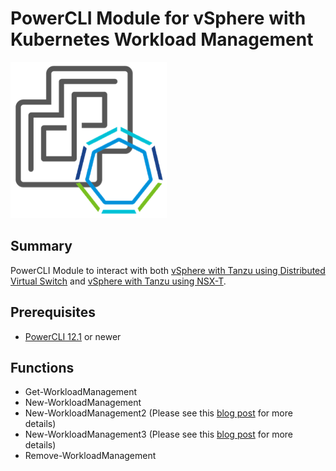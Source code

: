 # PowerCLI Module for vSphere with Kubernetes Workload Management

![](vmware-vsphere-with-k8s-icon.png)

## Summary

PowerCLI Module to interact with both [vSphere with Tanzu using Distributed Virtual Switch](https://www.williamlam.com/2020/10/automated-vsphere-with-tanzu-lab-deployment-script.html) and [vSphere with Tanzu using NSX-T](https://blogs.vmware.com/vsphere/2020/03/vsphere-7-kubernetes-tanzu.html).

## Prerequisites
* [PowerCLI 12.1](https://code.vmware.com/web/tool/12.1.0/vmware-powercli) or newer

## Functions

* Get-WorkloadManagement
* New-WorkloadManagement
* New-WorkloadManagement2 (Please see this [blog post](https://www.williamlam.com/2020/10/automating-workl…phere-with-tanzu.html) for more details)
* New-WorkloadManagement3 (Please see this [blog post](https://www.williamlam.com/2021/04/automated-lab-deployment-script-for-vsphere-with-tanzu-using-nsx-advanced-load-balancer-nsx-alb.html) for more details)
* Remove-WorkloadManagement
